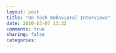 ```yaml
---
layout: post
title: "On Tech Behavioral Interviews"
date: 2020-03-07 13:32
comments: true
sharing: false
categories: 
---
```

